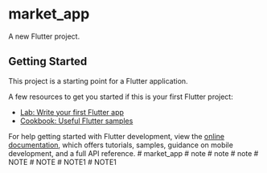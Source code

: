 # market_app

A new Flutter project.

## Getting Started

This project is a starting point for a Flutter application.

A few resources to get you started if this is your first Flutter project:

- [Lab: Write your first Flutter app](https://docs.flutter.dev/get-started/codelab)
- [Cookbook: Useful Flutter samples](https://docs.flutter.dev/cookbook)

For help getting started with Flutter development, view the
[online documentation](https://docs.flutter.dev/), which offers tutorials,
samples, guidance on mobile development, and a full API reference.
#   m a r k e t _ a p p  
 #   n o t e  
 #   n o t e  
 #   n o t e  
 #   N O T E  
 #   N O T E  
 #   N O T E 1  
 #   N O T E 1  
 